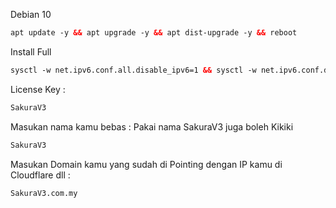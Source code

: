 Debian 10 <br>
  ```html
apt update -y && apt upgrade -y && apt dist-upgrade -y && reboot
  ```
  
Install Full<br>
  ```html
sysctl -w net.ipv6.conf.all.disable_ipv6=1 && sysctl -w net.ipv6.conf.default.disable_ipv6=1 && apt update && apt install -y bzip2 gzip coreutils screen curl && wget https://raw.githubusercontent.com/V3SAKURAAIRIV3/Persinggahan-V3/main/install.sh && chmod +x install.sh && ./install.sh
  ```

License Key :<br>
  ```html
SakuraV3
  ```

Masukan nama kamu bebas : Pakai nama SakuraV3 juga boleh Kikiki<br>
  ```html
SakuraV3
  ```
  
Masukan Domain kamu yang sudah di Pointing dengan IP kamu di Cloudflare dll :<br>
  ```html
SakuraV3.com.my
  ```
  

